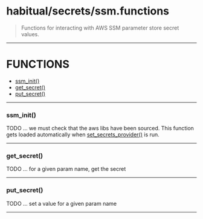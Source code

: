 # habitual/secrets/ssm.functions

>
> Functions for interacting with AWS SSM parameter store secret values.

---


# FUNCTIONS

* [ssm\_init()](#ssm_init)
* [get\_secret()](#get_secret)
* [put\_secret()](#put_secret)

---

### ssm\_init()

TODO ... we must check that the aws libs have been sourced.
This function gets loaded automatically when
[set_secrets_provider()](../secrets.functions.md#set_secrets_provider) is run.

---

### get\_secret()

TODO ... for a given param name, get the secret

---

### put\_secret()

TODO ... set a value for a given param name

---

